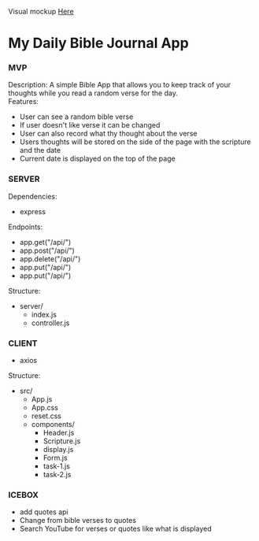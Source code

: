 Visual mockup <a href="https://www.figma.com/file/tsBvUnL3KB5rl5kiqgfCHJ/Untitled?node-id=0%3A1">Here</a>


# My Daily Bible Journal App 



### MVP
Description: A simple Bible App that allows you to keep track of your thoughts while you read a random verse for the day. <br/>
Features: 
- User can see a random bible verse 
- If user doesn't like verse it can be changed 
- User can also record what thy thought about the verse
- Users thoughts will be stored on the side of the page with the scripture and the date 
- Current date is displayed on the top of the page

### SERVER
Dependencies:
- express 

Endpoints: 
- app.get("/api/")
- app.post("/api/")
- app.delete("/api/")
- app.put("/api/")
- app.put("/api/")

Structure:
- server/
    - index.js
    - controller.js
    



### CLIENT
- axios 

Structure: 
- src/
    - App.js
    - App.css
    - reset.css
    - components/
        - Header.js 
        - Scripture.js 
        - display.js 
        - Form.js 
        - task-1.js 
        - task-2.js 




### ICEBOX
- add quotes api 
- Change from bible verses to quotes
- Search YouTube for verses or quotes like what is displayed